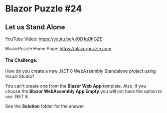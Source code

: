 # Blazor Puzzle #24

## Let us Stand Alone

YouTube Video: https://youtu.be/ulOD1qUhGZE

BlazorPuzzle Home Page: https://blazorpuzzle.com

#### The Challenge:

How do you create a new .NET 8 WebAssembly Standalone project using Visual Studio?

You can't create one from the **Blazor Web App** template. Also, if you choose the **Blazor WebAssembly App Empty** you will not have the option to use .NET 8.

See the **Solution** folder for the answer.
